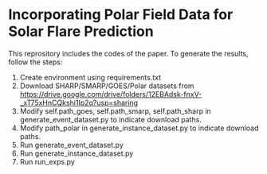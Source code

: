 # Incorporating Polar Field Data for Solar Flare Prediction

This reprository includes the codes of the paper. To generate the results, follow the steps:

1. Create environment using requirements.txt
2. Download SHARP/SMARP/GOES/Polar datasets from https://drive.google.com/drive/folders/12EBAdsk-fnxV-_xT75xHnCQkshi1Ip2q?usp=sharing
3. Modify self.path_goes, self.path_smarp, self.path_sharp in generate_event_dataset.py to indicate download paths. 
4. Modify path_polar in generate_instance_dataset.py to indicate download paths. 
5. Run generate_event_dataset.py
6. Run generate_instance_dataset.py
7. Run run_exps.py
